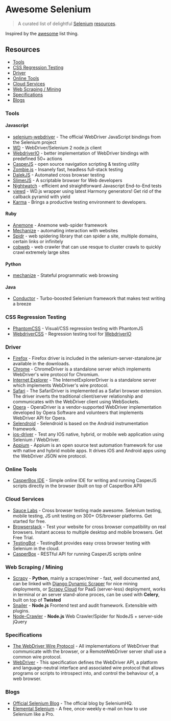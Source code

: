 # Awesome Selenium

> A curated list of delightful [Selenium](http://www.seleniumhq.org/) [resources](#resources).

Inspired by the [awesome](https://github.com/sindresorhus/awesome) list thing.

## Resources

- [Tools](#tools)
- [CSS Regression Testing](#css-regression-testing)
- [Driver](#driver)
- [Online Tools](#online-tools)
- [Cloud Services](#cloud-services)
- [Web Scraping / Mining](#web-scraping-mining)
- [Specifications](#specifications)
- [Blogs](#blogs)

### Tools

#### Javascript

- [selenium-webdriver](https://code.google.com/p/selenium/wiki/WebDriverJs) - The official WebDriver JavaScript bindings from the Selenium project
- [WD](https://github.com/admc/wd) - WebDriver/Selenium 2 node.js client
- [WebdriverIO](http://webdriver.io) - better implementation of WebDriver bindings with predefined 50+ actions
- [CasperJS](http://casperjs.org/) - open source navigation scripting & testing utility
- [Zombie.js](http://zombie.labnotes.org/) - Insanely fast, headless full-stack testing
- [DalekJS](http://dalekjs.com/) - Automated cross browser testing
- [SlimerJS](http://slimerjs.org/) - A scriptable browser for Web developers
- [Nightwatch](http://nightwatchjs.org/) - efficient and straightforward Javascript End-to-End tests
- [yiewd](https://github.com/jlipps/yiewd) - WD.js wrapper using latest Harmony generators! Get rid of the callback pyramid with yield
- [Karma](http://karma-runner.github.io/0.12/index.html) - Brings a productive testing environment to developers.

#### Ruby

- [Anemone](https://github.com/chriskite/anemone) - Anemone web-spider framework
- [Mechanize](http://docs.seattlerb.org/mechanize/) - automating interaction with websites
- [Spidr](https://github.com/postmodern/spidr) - web spidering library that can spider a site, multiple domains, certain links or infinitely
- [cobweb](https://rubygems.org/gems/cobweb) - web crawler that can use resque to cluster crawls to quickly crawl extremely large sites

#### Python

- [mechanize](http://wwwsearch.sourceforge.net/mechanize/) - Stateful programmatic web browsing

#### Java

- [Conductor](http://conductor.ddavison.io) - Turbo-boosted Selenium framework that makes test writing a breeze

### CSS Regression Testing

- [PhantomCSS](https://github.com/Huddle/PhantomCSS) - Visual/CSS regression testing with PhantomJS
- [WebdriverCSS](https://github.com/webdriverio/webdrivercss) - Regression testing tool for [WebdriverIO](http://webdriver.io)

### Driver

- [Firefox](https://code.google.com/p/selenium/wiki/FirefoxDriver) - Firefox driver is included in the selenium-server-stanalone.jar available in the downloads.
- [Chrome](https://sites.google.com/a/chromium.org/chromedriver/home) - ChromeDriver is a standalone server which implements WebDriver's wire protocol for Chromium.
- [Internet Explorer](https://code.google.com/p/selenium/wiki/InternetExplorerDriver) - The InternetExplorerDriver is a standalone server which implements WebDriver's wire protocol.
- [Safari](https://code.google.com/p/selenium/wiki/SafariDriver) - The SafariDriver is implemented as a Safari browser extension. The driver inverts the traditional client/server relationship and communicates with the WebDriver client using WebSockets.
- [Opera](https://code.google.com/p/selenium/wiki/OperaDriver) - OperaDriver is a vendor-supported WebDriver implementation developed by Opera Software and volunteers that implements WebDriver API for Opera.
- [Selendroid](http://selendroid.io/mobileWeb.html) - Selendroid is based on the Android instrumentation framework.
- [ios-driver](http://ios-driver.github.io/ios-driver) - Test any IOS native, hybrid, or mobile web application using Selenium / WebDriver.
- [Appium](http://appium.io/) - Appium is an open source test automation framework for use with native and hybrid mobile apps. It drives iOS and Android apps using the WebDriver JSON wire protocol.

### Online Tools

- [CasperBox IDE](http://ide.casperbox.com) - Simple online IDE for writing and running CasperJS scripts directly in the browser (built on top of CasperBox API)

### Cloud Services

- [Sauce Labs](https://saucelabs.com) - Cross browser testing made awesome. Selenium testing, mobile testing, JS unit testing on 300+ OS/browser platforms. Get started for free.
- [Browserstack](http://www.browserstack.com) - Test your website for cross browser compatibility on real browsers. Instant access to multiple desktop and mobile browsers. Get Free Trial.
- [TestingBot](https://testingbot.com) - TestingBot provides easy cross browser testing with Selenium in the cloud.
- [CasperBox](http://casperbox.com/) - RESTful API for running CasperJS scripts online

### Web Scraping / Mining

- [Scrapy](http://scrapy.org) - **Python**, mainly a scraper/miner - fast, well documented and, can be linked with [Django Dynamic Scraper](http://django-dynamic-scraper.readthedocs.org/en/latest/) for nice mining deployments, or [Scrapy Cloud](http://scrapinghub.com/scrapy-cloud.html) for PaaS (server-less) deployment, works in terminal or an server stand-alone proces, can be used with **Celery**, built on top of **Twisted**
- [Snailer](http://snailer.org/) - **Node.js** Frontend test and audit framework. Extensible with plugins.
- [Node-Crawler](https://github.com/sylvinus/node-crawler) - **Node.js** Web Crawler/Spider for NodeJS + server-side jQuery

### Specifications

- [The WebDriver Wire Protocol](https://code.google.com/p/selenium/wiki/JsonWireProtocol) - All implementations of WebDriver that communicate with the browser, or a RemoteWebDriver server shall use a common wire protocol.
- [WebDriver](http://www.w3.org/TR/webdriver/) - This specification defines the WebDriver API, a platform and language-neutral interface and associated wire protocol that allows programs or scripts to introspect into, and control the behaviour of, a web browser.

### Blogs

- [Official Selenium Blog](http://seleniumhq.wordpress.com/) - The official blog by SeleniumHQ.
- [Elemental Selenium](http://elementalselenium.com/) - A free, once-weekly e-mail on how to use Selenium like a Pro.
